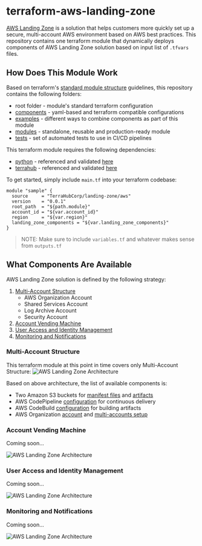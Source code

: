 # terraform-aws-landing-zone
[AWS Landing Zone](https://aws.amazon.com/solutions/aws-landing-zone/) is
a solution that helps customers more quickly set up a secure, multi-account
AWS environment based on AWS best practices. This repository contains one
terraform module that dynamically deploys components of AWS Landing Zone
solution based on input list of `.tfvars` files.


## How Does This Module Work
Based on terraform's [standard module structure](https://www.terraform.io/docs/modules/index.html#standard-module-structure)
guidelines, this repository contains the following folders:
* root folder - module's standard terraform configuration
* [components](https://github.com/TerraHubCorp/terraform-aws-landing-zone/tree/master/components) - yaml-based and terraform compatible configurations
* [examples](https://github.com/TerraHubCorp/terraform-aws-landing-zone/tree/master/examples) - different ways to combine components as part of this module
* [modules](https://github.com/TerraHubCorp/terraform-aws-landing-zone/tree/master/modules) - standalone, reusable and production-ready module
* [tests](https://github.com/TerraHubCorp/terraform-aws-landing-zone/tree/master/tests) - set of automated tests to use in CI/CD pipelines

This terraform module requires the following dependencies:
* [python](https://www.python.org) - referenced and validated [here](./modules/landing_zone/scripts/apply.sh#L22)
* [terrahub](https://www.npmjs.com/package/terrahub) - referenced and validated [here](./modules/landing_zone/scripts/apply.sh#L21)

To get started, simply include `main.tf` into your terraform codebase:
```hcl
module "sample" {
  source     = "TerraHubCorp/landing-zone/aws"
  version    = "0.0.1"
  root_path  = "${path.module}"
  account_id = "${var.account_id}"
  region     = "${var.region}"
  landing_zone_components = "${var.landing_zone_components}"
}
```
> NOTE: Make sure to include `variables.tf` and whatever makes sense from `outputs.tf`


## What Components Are Available
AWS Landing Zone solution is defined by the following strategy:
1. [Multi-Account Structure](#multi-account-structure)
    * AWS Organization Account
    * Shared Services Account
    * Log Archive Account
    * Security Account
2. [Account Vending Machine](#account-vending-machine)
3. [User Access and Identity Management](#user-access-and-identity-management)
4. [Monitoring and Notifications](#monitoring-and-notifications)

### Multi-Account Structure
This terraform module at this point in time covers only Multi-Account Structure:
![AWS Landing Zone Architecture](https://github.com/TerraHubCorp/terraform-aws-landing-zone/raw/master/docs/aws-landing-zone-architecture.png)

Based on above architecture, the list of available components is:
* Two Amazon S3 buckets for [manifest files](https://github.com/TerraHubCorp/terraform-aws-landing-zone/tree/master/components/landing_zone_pipeline_s3_bucket/.terrahub.yml#L12) and [artifacts](https://github.com/TerraHubCorp/terraform-aws-landing-zone/tree/master/components/landing_zone_pipeline_artifact_s3_bucket/.terrahub.yml#L12)
* AWS CodePipeline [configuration](https://github.com/TerraHubCorp/terraform-aws-landing-zone/tree/master/components/landing_zone_code_pipeline/.terrahub.yml#L39) for continuous delivery
* AWS CodeBuild [configuration](https://github.com/TerraHubCorp/terraform-aws-landing-zone/tree/master/components/landing_zone_code_build/.terrahub.yml#L27) for building artifacts
* AWS Organization [account](https://github.com/TerraHubCorp/terraform-aws-landing-zone/tree/master/components/landing_zone_organization/.terrahub.yml#L12) and [multi-accounts setup](https://github.com/TerraHubCorp/terraform-aws-landing-zone/tree/master/components/landing_zone_organization_accounts/.terrahub.yml#L21)

### Account Vending Machine
Coming soon...

![AWS Landing Zone Architecture](https://github.com/TerraHubCorp/terraform-aws-landing-zone/raw/master/docs/aws-landing-zone-account-vending-machine.png)

### User Access and Identity Management
Coming soon...

![AWS Landing Zone Architecture](https://github.com/TerraHubCorp/terraform-aws-landing-zone/raw/master/docs/aws-landing-zone-user-access.png)

### Monitoring and Notifications
Coming soon...

![AWS Landing Zone Architecture](https://github.com/TerraHubCorp/terraform-aws-landing-zone/raw/master/docs/aws-landing-zone-notifications.png)
